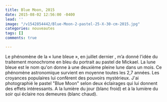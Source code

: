 ```yaml
---
title: Blue Moon, 2015
date: 2015-08-02 12:56:00 -0400
lead: ''
image: "/v1542854442/Blue-Moon-2-pastel-25-X-30-cm-2015.jpg"
categories: nouveautes
tags: []
comments: true

---
```

Le phénomène de la « lune bleue », en juillet dernier , m’a donné l'idée du traitement monochrome en bleu du portrait au pastel de Mickael. La lune bleue est le nom qu'on donne à une deuxième pleine lune dans un mois. Ce phénomène astronomique survient en moyenne toutes les 2,7 années. Les croyances populaires lui confèrent des pouvoirs mystérieux. J'ai photographié le pastel "Blue Moon" selon deux éclairages qui lui donnent des effets intéressants. A la lumière du jour (blanc froid) et à la lumière du soir qui éclaire nos demeures (blanc chaud).
